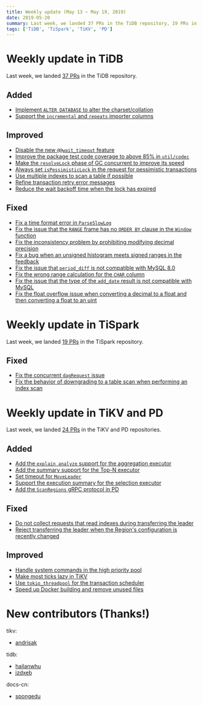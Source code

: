 ```yaml
---
title: Weekly update (May 13 ~ May 19, 2019)
date: 2019-05-20
summary: Last week, we landed 37 PRs in the TiDB repository, 19 PRs in the TiSpark repository, and 24 PRs in the TiKV and PD repositories.
tags: ['TiDB', 'TiSpark', 'TiKV', 'PD']
---
```


# Weekly update in TiDB

Last week, we landed [37 PRs](https://github.com/pingcap/tidb/pulls?utf8=%E2%9C%93&q=is%3Apr+is%3Amerged+merged%3A2019-05-13..2019-05-19+) in the TiDB repository.

## Added

- [Implement `ALTER DATABASE` to alter the charset/collation](https://github.com/pingcap/tidb/pull/10393)
- [Support the `incremental` and `repeats` importer columns](https://github.com/pingcap/tidb/pull/10434)

## Improved

- [Disable the new `@@wait_timeout` feature](https://github.com/pingcap/tidb/pull/10441)
- [Improve the package test code coverage to above 85% in `util/codec`](https://github.com/pingcap/tidb/pull/10351)
- [Make the `resolveLock` phase of GC concurrent to improve its speed](https://github.com/pingcap/tidb/pull/10379)
- [Always set `isPessimisticLock` in the request for pessimistic transactions](https://github.com/pingcap/tidb/pull/10451)
- [Use multiple indexes to scan a table if possible](https://github.com/pingcap/tidb/pull/10121)
- [Refine transaction retry error messages](https://github.com/pingcap/tidb/pull/10466)
- [Reduce the wait backoff time when the lock has expired](https://github.com/pingcap/tidb/pull/10006)

## Fixed

- [Fix a time format error in `ParseSlowLog`](https://github.com/pingcap/tidb/pull/10526)
- [Fix the issue that the `RANGE` frame has no `ORDER BY` clause in the `Window` function](https://github.com/pingcap/tidb/pull/10496)
- [Fix the inconsistency problem by prohibiting modifying decimal precision](https://github.com/pingcap/tidb/pull/10433)
- [Fix a bug when an unsigned histogram meets signed ranges in the feedback](https://github.com/pingcap/tidb/pull/10415)
- [Fix the issue that `period_diff` is not compatible with MySQL 8.0](https://github.com/pingcap/tidb/pull/10383)
- [Fix the wrong range calculation for the `CHAR` column](https://github.com/pingcap/tidb/pull/10124)
- [Fix the issue that the type of the `add_date` result is not compatible with MySQL](https://github.com/pingcap/tidb/pull/9830)
- [Fix the float overflow issue when converting a decimal to a float and then converting a float to an uint](https://github.com/pingcap/tidb/pull/10405)

# Weekly update in TiSpark

Last week, we landed [19 PRs](https://github.com/pingcap/tispark/pulls?utf8=%E2%9C%93&q=is%3Apr+is%3Amerged+merged%3A2019-05-13..2019-05-19+) in the TiSpark repository.

## Fixed

- [Fix the concurrent `dagRequest` issue](https://github.com/pingcap/tispark/pull/714)
- [Fix the behavior of downgrading to a table scan when performing an index scan](https://github.com/pingcap/tispark/pull/725)

# Weekly update in TiKV and PD

Last week, we landed [24 PRs](https://github.com/search?q=repo%3Atikv%2Ftikv+repo%3Apingcap%2Fpd+is%3Apr+is%3Amerged+merged%3A2019-05-13..2019-05-19&type=Issues) in the TiKV and PD repositories.

## Added

* [Add the `explain analyze` support for the aggregation executor](https://github.com/tikv/tikv/pull/4715)
* [Add the summary support for the Top-N executor](https://github.com/tikv/tikv/pull/4710)
* [Set timeout for `MoveLeader`](https://github.com/pingcap/pd/pull/1538)
* [Support the execution summary for the selection executor](https://github.com/tikv/tikv/pull/4699)
* [Add the `ScanRegions` gRPC protocol in PD](https://github.com/pingcap/pd/pull/1535)

## Fixed

* [Do not collect requests that read indexes during transferring the leader](https://github.com/tikv/tikv/pull/4688)
* [Reject transferring the leader when the Region's configuration is recently changed](https://github.com/tikv/tikv/pull/4684)

## Improved

* [Handle system commands in the high priority pool](https://github.com/tikv/tikv/pull/4679)
* [Make most ticks lazy in TiKV](https://github.com/tikv/tikv/pull/4655)
* [Use `tokio_threadpool` for the transaction scheduler](https://github.com/tikv/tikv/pull/4628)
* [Speed up Docker building and remove unused files](https://github.com/tikv/tikv/pull/4590)

# New contributors (Thanks!)

tikv:

- [andrisak](https://github.com/andrisak)

tidb:

- [hailanwhu](https://github.com/hailanwhu)
- [jzdxeb](https://github.com/jzdxeb)

docs-cn:

- [spongedu](https://github.com/spongedu)
